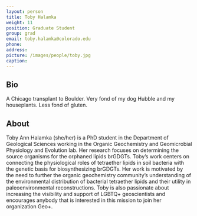 ```yaml
---
layout: person
title: Toby Halamka
weight: 11
position: Graduate Student
group: grad
email: toby.halamka@colorado.edu
phone:
address:
picture: /images/people/toby.jpg
caption:
---
```


## Bio

A Chicago transplant to Boulder. Very fond of my dog Hubble and my houseplants. Less fond of gluten.

## About

Toby Ann Halamka (she/her) is a PhD student in the Department of Geological Sciences working in the Organic Geochemistry and Geomicrobial Physiology and Evolution lab. Her research focuses on determining the source organisms for the orphaned lipids brGDGTs. Toby’s work centers on connecting the physiological roles of tetraether lipids in soil bacteria with the genetic basis for biosynthesizing brGDGTs. Her work is motivated by the need to further the organic geochemistry community’s understanding of the environmental distribution of bacterial tetraether lipids and their utility in paleoenvironmental reconstructions. Toby is also passionate about increasing the visibility and support of LGBTQ+ geoscientists and encourages anybody that is interested in this mission to join her organization Geo+.
